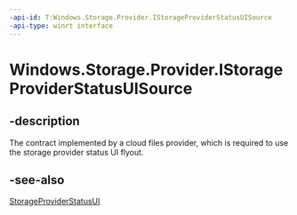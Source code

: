 ```yaml
---
-api-id: T:Windows.Storage.Provider.IStorageProviderStatusUISource
-api-type: winrt interface
---
```


# Windows.Storage.Provider.IStorageProviderStatusUISource

<!--
public interface IStorageProviderStatusUISource
-->

## -description

The contract implemented by a cloud files provider, which is required to use the storage provider status UI flyout.

## -see-also

[StorageProviderStatusUI](storageproviderstatusui.md)
